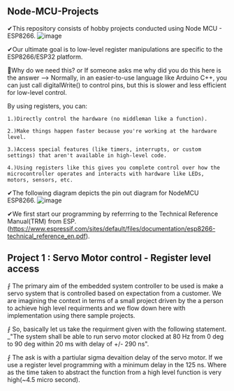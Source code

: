 ## Node-MCU-Projects
✔This repository consists of hobby projects conducted using Node MCU - ESP8266.
![image](https://github.com/user-attachments/assets/c0a5246c-fae0-4521-99af-92af1f859769)

✔Our ultimate goal is to low-level register manipulations are specific to the ESP8266/ESP32 platform.

🤔Why do we need this? or If someone asks me why did you do this here is the answer --> Normally, in an easier-to-use language like Arduino C++, you can just call digitalWrite() to control pins, but this is slower and less efficient for low-level control. 

By using registers, you can: 

    1.)Directly control the hardware (no middleman like a function).
  
    2.)Make things happen faster because you're working at the hardware level.
  
    3.)Access special features (like timers, interrupts, or custom settings) that aren't available in high-level code.
  
    4.)Using registers like this gives you complete control over how the microcontroller operates and interacts with hardware like LEDs, motors, sensors, etc.

✔The following diagram depicts the pin out diagram for NodeMCU ESP8266.
![image](https://github.com/user-attachments/assets/48ce891b-8c3b-49c9-807b-cd57ce505d76)

✔We first start our programming by referrring to the Technical Reference Manual(TRM) from ESP.(https://www.espressif.com/sites/default/files/documentation/esp8266-technical_reference_en.pdf).

## Project 1 : Servo Motor control - Register level access 

⨏ The primary aim of the embedded system controller to be used is make a servo system that is controlled based on expectation from a customer. 
We are imagining the context in terms of a small project driven by the a person to achieve high level requirments and we flow down here with implementation using there sample projects.

⨏ So, basically let us take the requirment given with the following statement. _"The system shall be able to run servo motor clocked at 80 Hz from 0 deg to 90 deg within 20 ms with delay of +/- 290 ns".

⨏ The ask is with a partiular sigma devaition delay of the servo motor. If we use a register level programming with a minimum delay in the 125 ns. Where as the time taken to abstract the function from a high level function is very high(~4.5 micro second).




